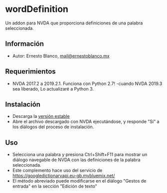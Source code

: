 # wordDefinition
Un addon para NVDA  que proporciona definiciones de una palabra seleccionada.

## Información

* Autor: Ernesto Blanco, <mail@ernestoblanco.mx>

## Requerimientos

* NVDA 2017.2 a 2019.2.1. Funciona con Python 2.7! -cuando NVDA 2019.3 sea liberado, Lo actualizaré a Python 3.

## Instalación

* Descarga la [versión estable][1]
* Abre el archivo descargado con NVDA ejecutándose, y responde "Sí" a los diálogos del proceso de instalación.

## Uso

* Selecciona una palabra y presiona Ctrl+Shift+F11 para mostrar un diálogo navegable de NVDA con las definiciones de la palabra seleccionada.
* Este complemento hace uso del servicio de https://googledictionaryapi.eu-gb.mybluemix.net/
* El método abreviado puede modificarse en el diálogo "Gestos de entrada" en la sección "Edición de texto"

[1]:https://github.com/bcernesto/wordDefinition/raw/master/wordDefinition.nvda-addon